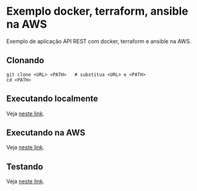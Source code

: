 # Exemplo docker, terraform, ansible na AWS

Exemplo de aplicação API REST com docker, terraform e ansible na AWS.

## Clonando

```
git clone <URL> <PATH>   # substitua <URL> e <PATH>
cd <PATH>
```

## Executando localmente

Veja [neste link](app/README.md).


## Executando na AWS

Veja [neste link](infra/README.md).


## Testando

Veja [neste link](teste/README.md).

